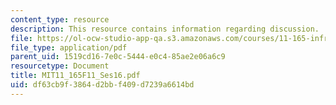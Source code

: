 ```yaml
---
content_type: resource
description: This resource contains information regarding discussion.
file: https://ol-ocw-studio-app-qa.s3.amazonaws.com/courses/11-165-infrastructure-and-energy-technology-challenges-fall-2011/df63cb9f3864d2bbf409d7239a6614bd_MIT11_165F11_Ses16.pdf
file_type: application/pdf
parent_uid: 1519cd16-7e0c-5444-e0c4-85ae2e06a6c9
resourcetype: Document
title: MIT11_165F11_Ses16.pdf
uid: df63cb9f-3864-d2bb-f409-d7239a6614bd
---
```

